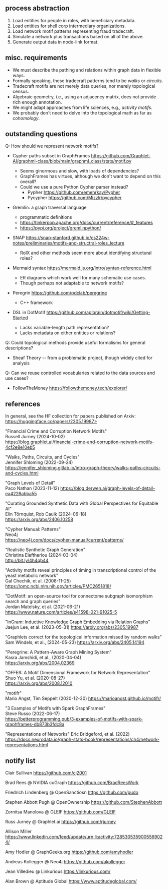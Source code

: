 
## process abstraction

  1. Load entities for people in roles, with beneficiary metadata.
  2. Load entities for shell corp intermediary organizations.
  3. Load network motif patterns representing fraud tradecraft.
  4. Simulate a network plus transactions based on all of the above.
  5. Generate output data in node-link format.


## misc. requirements

  * We must describe the pathing and relations within graph data in flexible ways.
  * Formally speaking, these tradecraft patterns tend to be _walks_ or _circuits_.
  * Tradecraft motifs are not merely data queries, nor merely topological census.
  * Algebraic geometry, i.e., using an adjacency matrix, does not provide rich enough annotation.
  * We might adapt approaches from life sciences, e.g., _activity motifs_.
  * We probably don't need to delve into the topological math as far as _cohomology_.


## outstanding questions

Q: How should we represent network motifs?

  - Cypher paths subset in GraphFrames <https://github.com/Graphlet-AI/graphml-class/blob/main/graphml_class/stats/motif.py>
    + Seems ginormous and slow, with loads of dependencies?
    + GraphFrames has virtues, although we don't want to depend on this overall?
    + Could we use a pure Python Cypher parser instead?
      - Pypher <https://github.com/emehrkay/Pypher>
      - Pycypher <https://github.com/Mizzlr/pycypher>

  - Gremlin: a graph traversal language
    + programmatic definitions
    + <https://tinkerpop.apache.org/docs/current/reference/#_features>
    + <https://pypi.org/project/gremlinpython/>

  - SNAP <https://snap-stanford.github.io/cs224w-notes/preliminaries/motifs-and-structral-roles_lecture>
    + RoIX and other methods seem more about identifying structural roles?

  - Mermaid syntax <https://mermaid.js.org/intro/syntax-reference.html>
    + ER diagrams which work well for many schematic use cases.
    + Though perhaps not adaptable to network motifs?

  - Peregrin <https://github.com/pdclab/peregrine>
    + C++ framework

  - DSL in DotMotif <https://github.com/aplbrain/dotmotif/wiki/Getting-Started>
    + Lacks variable-length path representation?
    + Lacks metadata on either entities or relations?


Q: Could topological methods provide useful formalisms for general descriptions?

  - Sheaf Theory -- from a problematic project, though widely cited for analysis


Q: Can we reuse controlled vocabularies related to the data sources and use cases? 

  - FollowTheMoney <https://followthemoney.tech/explorer/>


## references

In general, see the HF collection for papers published on Arxiv:
https://huggingface.co/papers/2305.19987>

"Financial Crime and Corruption Network Motifs"  
Russell Jurney (2024-10-02)  
<https://blog.graphlet.ai/financial-crime-and-corruption-network-motifs-4cf2e8e10eb5>

"Walks, Paths, Circuits, and Cycles"  
Jennifer Shloming (2022-09-24)  
<https://jennifer_shloming.gitlab.io/intro-graph-theory/walks-paths-circuits-and-cycles.html>

"Graph Levels of Detail"  
Paco Nathan (2023-11-12)
<https://blog.derwen.ai/graph-levels-of-detail-ea4226abba55>

"Curating Grounded Synthetic Data with Global Perspectives for Equitable AI"  
Elin Törnquist, Rob Caulk (2024-06-18)  
<https://arxiv.org/abs/2406.10258>

"Cypher Manual: Patterns"  
Neo4j  
<https://neo4j.com/docs/cypher-manual/current/patterns/>

"Realistic Synthetic Graph Generation"  
Christina Eleftheriou (2024-03-04)  
<http://bit.ly/4h4qb44>

"Activity motifs reveal principles of timing in transcriptional control of the yeast metabolic network"  
Gal Chechik, et al.  (2008-11-25)
<https://pmc.ncbi.nlm.nih.gov/articles/PMC2651818/>

"DotMotif: an open-source tool for connectome subgraph isomorphism search and graph queries"  
Jordan Matelsky, et al. (2021-06-21)  
<https://www.nature.com/articles/s41598-021-91025-5>

"InGram: Inductive Knowledge Graph Embedding via Relation Graphs"  
Jaejun Lee, et al. (2023-05-31)
<https://arxiv.org/abs/2305.19987>

"Graphlets correct for the topological information missed by random walks"  
Sam Windels, et al., (2024-05-23)
<https://arxiv.org/abs/2405.14194>

"Peregrine: A Pattern-Aware Graph Mining System"  
Kasra Jamshidi, et al., (2020-04-04)  
<https://arxiv.org/abs/2004.02369>

"OFFER: A Motif Dimensional Framework for Network Representation"  
Shuo Yu, et al. (2020-08-27)  
<https://arxiv.org/abs/2008.12010>

"motifr"  
Mario Angst, Tim Seppelt (2020-12-30)
<https://marioangst.github.io/motifr/>

"3 Examples of Motifs with Spark GraphFrames"  
Steve Russo (2022-06-17)  
<https://betterprogramming.pub/3-examples-of-motifs-with-spark-graphframes-db873b3fdc8a>

"Representations of Networks"
Eric Bridgeford, et al. (2022)
<https://docs.neurodata.io/graph-stats-book/representations/ch4/network-representations.html>


## notify list

Clair Sullivan
<https://github.com/cj2001>

Brad Rees @ NVIDIA cuGraph
<https://github.com/BradReesWork>

Friedrich Lindenberg @ OpenSanctiosn
<https://github.com/pudo>

Stephen Abbott Pugh @ OpenOwnership
<https://github.com/StephenAbbott>

Zornitsa Manolova @ GLEIF
<https://github.com/GLEIF>

Russ Jurney @ Graphlet.ai
<https://github.com/rjurney>

Allison Miller
<https://www.linkedin.com/feed/update/urn:li:activity:7285305359005569024/>

Amy Hodler @ GraphGeeks.org
<https://github.com/amyhodler>

Andreas Kollegger @ Neo4j
<https://github.com/akollegger>

Jean Villedieu @ Linkurious
<https://linkurious.com/>

Alan Brown @ Aptitude Global
<https://www.aptitudeglobal.com/>
